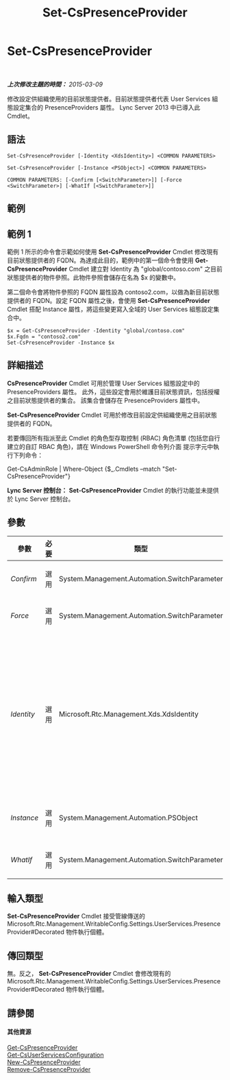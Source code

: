 ﻿---
title: Set-CsPresenceProvider
TOCTitle: Set-CsPresenceProvider
ms:assetid: 3f2e30d1-edb5-4839-a24f-11b77b699a1d
ms:mtpsurl: https://technet.microsoft.com/zh-tw/library/JJ204833(v=OCS.15)
ms:contentKeyID: 49290699
ms.date: 08/10/2015
mtps_version: v=OCS.15
ms.translationtype: HT
---

# Set-CsPresenceProvider

 

_**上次修改主題的時間：** 2015-03-09_

修改設定供組織使用的目前狀態提供者。目前狀態提供者代表 User Services 組態設定集合的 PresenceProviders 屬性。 Lync Server 2013 中已導入此 Cmdlet。

## 語法

    Set-CsPresenceProvider [-Identity <XdsIdentity>] <COMMON PARAMETERS>

    Set-CsPresenceProvider [-Instance <PSObject>] <COMMON PARAMETERS>

    COMMON PARAMETERS: [-Confirm [<SwitchParameter>]] [-Force <SwitchParameter>] [-WhatIf [<SwitchParameter>]]

## 範例

## 範例 1

範例 1 所示的命令會示範如何使用 **Set-CsPresenceProvider** Cmdlet 修改現有目前狀態提供者的 FQDN。為達成此目的，範例中的第一個命令會使用 **Get-CsPresenceProvider** Cmdlet 建立對 Identity 為 "global/contoso.com" 之目前狀態提供者的物件參照。此物件參照會儲存在名為 $x 的變數中。

第二個命令會將物件參照的 FQDN 屬性設為 contoso2.com，以做為新目前狀態提供者的 FQDN。設定 FQDN 屬性之後，會使用 **Set-CsPresenceProvider** Cmdlet 搭配 Instance 屬性，將這些變更寫入全域的 User Services 組態設定集合中。

    $x = Get-CsPresenceProvider -Identity "global/contoso.com" 
    $x.Fqdn = "contoso2.com"
    Set-CsPresenceProvider -Instance $x

## 詳細描述

**CsPresenceProvider** Cmdlet 可用於管理 User Services 組態設定中的 PresenceProviders 屬性。 此外，這些設定會用於維護目前狀態資訊，包括授權之目前狀態提供者的集合。 該集合會儲存在 PresenceProviders 屬性中。

**Set-CsPresenceProvider** Cmdlet 可用於修改目前設定供組織使用之目前狀態提供者的 FQDN。

若要傳回所有指派至此 Cmdlet 的角色型存取控制 (RBAC) 角色清單 (包括您自行建立的自訂 RBAC 角色)，請在 Windows PowerShell 命令列介面 提示字元中執行下列命令：

Get-CsAdminRole | Where-Object {$\_.Cmdlets –match "Set-CsPresenceProvider"}

**Lync Server 控制台：** **Set-CsPresenceProvider** Cmdlet 的執行功能並未提供於 Lync Server 控制台。

## 參數


<table>
<colgroup>
<col style="width: 25%" />
<col style="width: 25%" />
<col style="width: 25%" />
<col style="width: 25%" />
</colgroup>
<thead>
<tr class="header">
<th>參數</th>
<th>必要</th>
<th>類型</th>
<th>說明</th>
</tr>
</thead>
<tbody>
<tr class="odd">
<td><p><em>Confirm</em></p></td>
<td><p>選用</p></td>
<td><p>System.Management.Automation.SwitchParameter</p></td>
<td><p>在執行命令前先提示確認。</p></td>
</tr>
<tr class="even">
<td><p><em>Force</em></p></td>
<td><p>選用</p></td>
<td><p>System.Management.Automation.SwitchParameter</p></td>
<td><p>隱藏執行命令時可能發生的非嚴重錯誤訊息。</p></td>
</tr>
<tr class="odd">
<td><p><em>Identity</em></p></td>
<td><p>選用</p></td>
<td><p>Microsoft.Rtc.Management.Xds.XdsIdentity</p></td>
<td><p>要修改之目前狀態提供者的唯一識別碼。目前狀態提供者的 Identity 包含兩個部分：已套用規則的範圍 (Parent) (例如 service:UserServer:atl-cs-001.litwareinc.com)，以及 Fqdn 提供者。若要修改全域範圍的目前狀態提供者，請使用類似下列的語法：</p>
<p>-Identity &quot;global/fabrikam.com&quot;</p></td>
</tr>
<tr class="even">
<td><p><em>Instance</em></p></td>
<td><p>選用</p></td>
<td><p>System.Management.Automation.PSObject</p></td>
<td><p>允許您將物件參考傳遞給 Cmdlet，而非設定個別的參數值。</p></td>
</tr>
<tr class="odd">
<td><p><em>WhatIf</em></p></td>
<td><p>選用</p></td>
<td><p>System.Management.Automation.SwitchParameter</p></td>
<td><p>說明執行命令時若不實際執行命令的後果。</p></td>
</tr>
</tbody>
</table>


## 輸入類型

**Set-CsPresenceProvider** Cmdlet 接受管線傳送的 Microsoft.Rtc.Management.WritableConfig.Settings.UserServices.PresenceProvider\#Decorated 物件執行個體。

## 傳回類型

無。反之， **Set-CsPresenceProvider** Cmdlet 會修改現有的 Microsoft.Rtc.Management.WritableConfig.Settings.UserServices.PresenceProvider\#Decorated 物件執行個體。

## 請參閱

#### 其他資源

[Get-CsPresenceProvider](get-cspresenceprovider.md)  
[Get-CsUserServicesConfiguration](get-csuserservicesconfiguration.md)  
[New-CsPresenceProvider](new-cspresenceprovider.md)  
[Remove-CsPresenceProvider](remove-cspresenceprovider.md)


